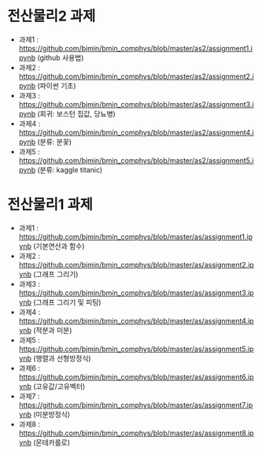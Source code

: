 # 전산물리2 과제

* 과제1 : https://github.com/bjmin/bmin_comphys/blob/master/as2/assignment1.ipynb (github 사용법)
* 과제2 : https://github.com/bjmin/bmin_comphys/blob/master/as2/assignment2.ipynb (파이썬 기초)
* 과제3 : https://github.com/bjmin/bmin_comphys/blob/master/as2/assignment3.ipynb (회귀: 보스턴 집값, 당뇨병)
* 과제4 : https://github.com/bjmin/bmin_comphys/blob/master/as2/assignment4.ipynb (분류: 분꽃)
* 과제5 : https://github.com/bjmin/bmin_comphys/blob/master/as2/assignment5.ipynb (분류: kaggle titanic)



# 전산물리1 과제

* 과제1 : https://github.com/bjmin/bmin_comphys/blob/master/as/assignment1.ipynb (기본연산과 함수)
* 과제2 : https://github.com/bjmin/bmin_comphys/blob/master/as/assignment2.ipynb (그래프 그리기)
* 과제3 : https://github.com/bjmin/bmin_comphys/blob/master/as/assignment3.ipynb (그래프 그리기 및 피팅)
* 과제4 : https://github.com/bjmin/bmin_comphys/blob/master/as/assignment4.ipynb (적분과 미분)
* 과제5 : https://github.com/bjmin/bmin_comphys/blob/master/as/assignment5.ipynb (행렬과 선형방정식)
* 과제6 : https://github.com/bjmin/bmin_comphys/blob/master/as/assignment6.ipynb (고유값/고유벡터)
* 과제7 : https://github.com/bjmin/bmin_comphys/blob/master/as/assignment7.ipynb (미분방정식)
* 과제8 : https://github.com/bjmin/bmin_comphys/blob/master/as/assignment8.ipynb (몬테카를로)

